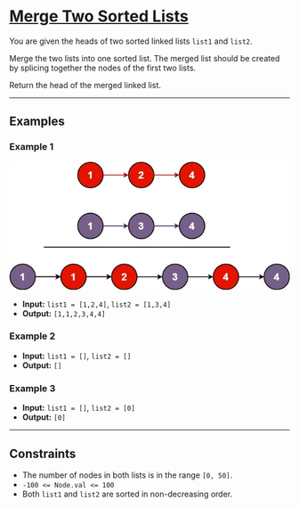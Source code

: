 # [Merge Two Sorted Lists](https://leetcode.com/problems/merge-two-sorted-lists/description/)

You are given the heads of two sorted linked lists `list1` and `list2`.

Merge the two lists into one sorted list. The merged list should be created by splicing together the nodes of the first two lists.

Return the head of the merged linked list.

---

## Examples

### Example 1
![Example 1 Graph](../../Image/21.png)
- **Input:** `list1 = [1,2,4]`, `list2 = [1,3,4]`
- **Output:** `[1,1,2,3,4,4]`

### Example 2
- **Input:** `list1 = []`, `list2 = []`
- **Output:** `[]`

### Example 3
- **Input:** `list1 = []`, `list2 = [0]`
- **Output:** `[0]`

---

## Constraints
- The number of nodes in both lists is in the range `[0, 50]`.
- `-100 <= Node.val <= 100`
- Both `list1` and `list2` are sorted in non-decreasing order.
